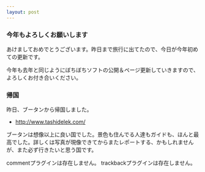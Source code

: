 ```yaml
---
layout: post
---
```

<h3>今年もよろしくお願いします</h3>
<p>あけましておめでとうございます。昨日まで旅行に出てたので、今日が今年初めての更新です。</p>
<p>今年も去年と同じようにぼちぼちソフトの公開＆ページ更新していきますので、よろしくお付き合いください。</p>
<h3>帰国</h3>
<p>昨日、ブータンから帰国しました。</p>
<ul>
<li><a href="http://www.tashidelek.com/">http://www.tashidelek.com/</a></li>
</ul>
<p>ブータンは想像以上に良い国でした。景色も住んでる人達もガイドも、ほんと最高でした。詳しくは写真が現像できてからまたレポートする、かもしれませんが、また必ず行きたいと思う国です。</p>
<p><span class="error">commentプラグインは存在しません。</span> <span class="error">trackbackプラグインは存在しません。</span> </p>
